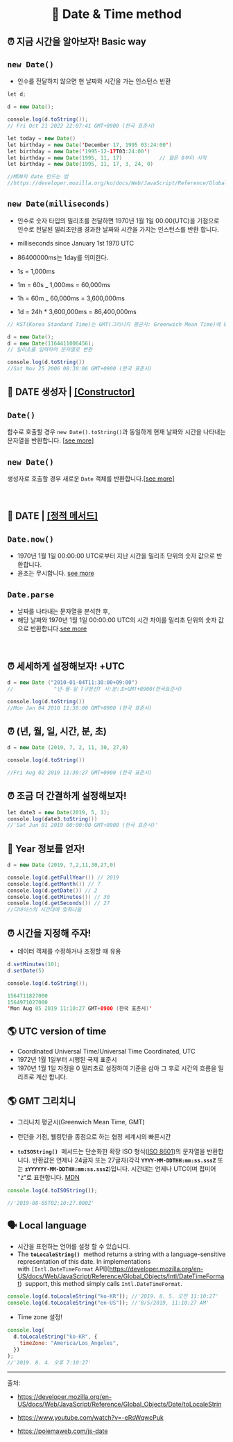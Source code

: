 # <p align="center"> 📅 Date & Time method

## ⏰ 지금 시간을 알아보자! Basic way

## `new Date()`

- 인수를 전달하지 않으면 현 날짜와 시간을 가는 인스턴스 반환

```java script
let d;

d = new Date();

console.log(d.toString());
// Fri Oct 21 2022 22:07:41 GMT+0900 (한국 표준시)
```

```java script
let today = new Date()
let birthday = new Date('December 17, 1995 03:24:00')
let birthday = new Date('1995-12-17T03:24:00')
let birthday = new Date(1995, 11, 17)            // 월은 0부터 시작
let birthday = new Date(1995, 11, 17, 3, 24, 0)

//MDN의 date 만드는 법
//https://developer.mozilla.org/ko/docs/Web/JavaScript/Reference/Global_Objects/Date
```

## `new Date(milliseconds)`

- 인수로 숫자 타입의 밀리초를 전달하면 1970년 1월 1일 00:00(UTC)을 기점으로 인수로 전달된 밀리초만큼 경과한 날짜와 시간을 가지는 인스턴스를 반환 합니다.

- milliseconds since January 1st 1970 UTC

- 86400000ms는 1day를 의미한다.
- 1s = 1,000ms
- 1m = 60s \_ 1,000ms = 60,000ms
- 1h = 60m \_ 60,000ms = 3,600,000ms
- 1d = 24h \* 3,600,000ms = 86,400,000ms

```java script
// KST(Korea Standard Time)는 GMT(그리니치 평균시: Greenwich Mean Time)에 9시간을 더한 시간이다.

d = new Date();
d = new Date(1164411006456);
// 밀리초를 입력하여 문자열로 변환

console.log(d.toString())
//Sat Nov 25 2006 08:30:06 GMT+0900 (한국 표준시)

```

## 📌 DATE 생성자 | <a href="https://developer.mozilla.org/en-US/docs/Web/JavaScript/Reference/Global_Objects/Date#constructor">[Constructor]</a>

## `Date()`

함수로 호출할 경우 `new Date().toString()`과 동일하게 현재 날짜와 시간을 나타내는 문자열을 반환합니다.
<a href="https://developer.mozilla.org/ko/docs/Web/JavaScript/Reference/Global_Objects/Date/Date">[see more]</a>

## `new Date()`

생성자로 호출할 경우 새로운 `Date` 객체를 반환합니다.<a href="https://developer.mozilla.org/ko/docs/Web/JavaScript/Reference/Global_Objects/Date/Date">[see more]</a>

<br>

## 📌 DATE | <a href="https://developer.mozilla.org/en-US/docs/Web/JavaScript/Reference/Global_Objects/Date#static_methods">[정적 메서드]</a>

## `Date.now()`

- 1970년 1월 1일 00:00:00 UTC로부터 지난 시간을 밀리초 단위의 숫자 값으로 반환합니다.
- 윤초는 무시합니다.
  <a href="https://developer.mozilla.org/ko/docs/Web/JavaScript/Reference/Global_Objects/Date/now">see more</a>

## `Date.parse`

- 날짜를 나타내는 문자열을 분석한 후,
- 해당 날짜와 1970년 1월 1일 00:00:00 UTC의 시간 차이를 밀리초 단위의 숫자 값으로 반환합니다.<a href="https://developer.mozilla.org/ko/docs/Web/JavaScript/Reference/Global_Objects/Date/parse">see more</a>

<br>

## ⏰ 세세하게 설정해보자! +UTC

```java script
d = new Date ("2010-01-04T11:30:00+09:00")
//             "년-월-일 T구분선T 시:분:초+GMT+0900(한국표준시)

console.log(d.toString())
//Mon Jan 04 2010 11:30:00 GMT+0900 (한국 표준시)
```

## ⏰ (년, 월, 일, 시간, 분, 초)

```java script
d = new Date (2019, 7, 2, 11, 30, 27,0)

console.log(d.toString())

//Fri Aug 02 2019 11:30:27 GMT+0900 (한국 표준시)
```

## ⏰ 조금 더 간결하게 설정해보자!

```java script
let date3 = new Date(2019, 5, 1);
console.log(date3.toString())
//'Sat Jun 01 2019 00:00:00 GMT+0900 (한국 표준시)'
```

## 📅 Year 정보를 얻자!

```java script
d = new Date (2019, 7,2,11,30,27,0)

console.log(d.getFullYear()) // 2019
console.log(d.getMonth()) // 7
console.log(d.getDate()) // 2
console.log(d.getMinutes()) // 30
console.log(d.getSeconds()) // 27
//디바이스의 시간대에 맞춰나옴
```

## ⏰ 시간을 지정해 주자!

- 데이터 객체를 수정하거나 조정할 때 유용

```java script
d.setMinutes(10);
d.setDate(5)

console.log(d.toString());

1564711827000
1564971027000
'Mon Aug 05 2019 11:10:27 GMT+0900 (한국 표준시)'
```

## 🌎 UTC version of time

- Coordinated Universal Time/Universal Time Coordinated, UTC
- 1972년 1월 1일부터 시행된 국제 표준시
- 1970년 1월 1일 자정을 0 밀리초로 설정하여 기준을 삼아 그 후로 시간의 흐름을 밀리초로 계산 합니다.

## 🌎 GMT 그리치니

- 그리니치 평균시(Greenwich Mean Time, GMT)
- 런던을 기점, 웰링턴을 종점으로 하는 협정 세계시의 빠른시간

- **`toISOString()`**
   메서드는 단순화한 확장 ISO 형식([ISO 8601](http://en.wikipedia.org/wiki/ISO_8601))의 문자열을 반환합니다. 반환값은 언제나 24글자 또는 27글자(각각 **`YYYY-MM-DDTHH:mm:ss.sssZ`** 또는 **`±YYYYYY-MM-DDTHH:mm:ss.sssZ`**)입니다. 시간대는 언제나 UTC이며 접미어 "`Z`"로 표현합니다. <a href="https://developer.mozilla.org/ko/docs/Web/JavaScript/Reference/Global_Objects/Date/toISOString">MDN</a>

```javascript
console.log(d.toISOString());

//'2019-08-05T02:10:27.000Z'
```

## 🗣 Local language

- 시간을 표현하는 언어를 설정 할 수 있습니다.
- The **`toLocaleString()`**
   method returns a string with a language-sensitive representation of this date. In implementations with `[Intl.DateTimeFormat` API](https://developer.mozilla.org/en-US/docs/Web/JavaScript/Reference/Global_Objects/Intl/DateTimeFormat)
   support, this method simply calls `Intl.DateTimeFormat`.

```jsx
console.log(d.toLocaleString("ko-KR")); //'2019. 8. 5. 오전 11:10:27'
console.log(d.toLocaleString("en-US")); //'8/5/2019, 11:10:27 AM'
```

- Time zone 설정!

```javascript
console.log(
  d.toLocaleString("ko-KR", {
    timeZone: "America/Los_Angeles",
  })
);
//'2019. 8. 4. 오후 7:10:27'
```

<hr>

출처:

- https://developer.mozilla.org/en-US/docs/Web/JavaScript/Reference/Global_Objects/Date/toLocaleStrin

- https://www.youtube.com/watch?v=-eRsWqwcPuk
- https://poiemaweb.com/js-date
